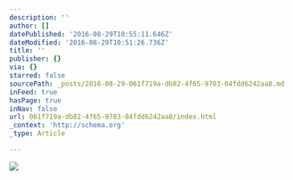 ```yaml
---
description: ''
author: []
datePublished: '2016-08-29T10:55:11.646Z'
dateModified: '2016-08-29T10:51:26.736Z'
title: ''
publisher: {}
via: {}
starred: false
sourcePath: _posts/2016-08-29-061f719a-db82-4f65-9703-04fdd6242aa8.md
inFeed: true
hasPage: true
inNav: false
url: 061f719a-db82-4f65-9703-04fdd6242aa8/index.html
_context: 'http://schema.org'
_type: Article

---
```

![](https://the-grid-user-content.s3-us-west-2.amazonaws.com/d680e474-6cbe-415c-acd1-8e51348ece86.jpg)